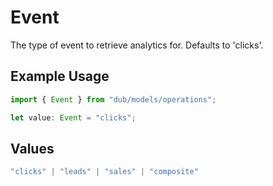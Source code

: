 # Event

The type of event to retrieve analytics for. Defaults to 'clicks'.

## Example Usage

```typescript
import { Event } from "dub/models/operations";

let value: Event = "clicks";
```

## Values

```typescript
"clicks" | "leads" | "sales" | "composite"
```